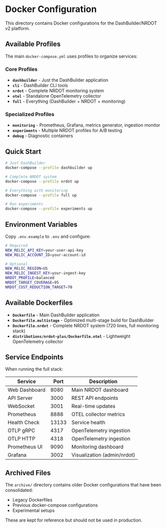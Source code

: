 # Docker Configuration

This directory contains Docker configurations for the DashBuilder/NRDOT v2 platform.

## Available Profiles

The main `docker-compose.yml` uses profiles to organize services:

### Core Profiles
- **`dashbuilder`** - Just the DashBuilder application
- **`cli`** - DashBuilder CLI tools
- **`nrdot`** - Complete NRDOT monitoring system
- **`otel`** - Standalone OpenTelemetry collector
- **`full`** - Everything (DashBuilder + NRDOT + monitoring)

### Specialized Profiles
- **`monitoring`** - Prometheus, Grafana, metrics generator, ingestion monitor
- **`experiments`** - Multiple NRDOT profiles for A/B testing
- **`debug`** - Diagnostic containers

## Quick Start

```bash
# Just DashBuilder
docker-compose --profile dashbuilder up

# Complete NRDOT system
docker-compose --profile nrdot up

# Everything with monitoring
docker-compose --profile full up

# Run experiments
docker-compose --profile experiments up
```

## Environment Variables

Copy `.env.example` to `.env` and configure:

```bash
# Required
NEW_RELIC_API_KEY=your-user-api-key
NEW_RELIC_ACCOUNT_ID=your-account-id

# Optional
NEW_RELIC_REGION=US
NEW_RELIC_INGEST_KEY=your-ingest-key
NRDOT_PROFILE=balanced
NRDOT_TARGET_COVERAGE=95
NRDOT_COST_REDUCTION_TARGET=70
```

## Available Dockerfiles

- **`Dockerfile`** - Main DashBuilder application
- **`Dockerfile.multistage`** - Optimized multi-stage build for DashBuilder
- **`Dockerfile.nrdot`** - Complete NRDOT system (720 lines, full monitoring stack)
- **`distributions/nrdot-plus/Dockerfile.otel`** - Lightweight OpenTelemetry collector

## Service Endpoints

When running the full stack:

| Service | Port | Description |
|---------|------|-------------|
| Web Dashboard | 8080 | Main NRDOT dashboard |
| API Server | 3000 | REST API endpoints |
| WebSocket | 3001 | Real-time updates |
| Prometheus | 8888 | OTEL collector metrics |
| Health Check | 13133 | Service health |
| OTLP gRPC | 4317 | OpenTelemetry ingestion |
| OTLP HTTP | 4318 | OpenTelemetry ingestion |
| Prometheus UI | 9090 | Monitoring dashboard |
| Grafana | 3002 | Visualization (admin/nrdot) |

## Archived Files

The `archive/` directory contains older Docker configurations that have been consolidated:

- Legacy Dockerfiles
- Previous docker-compose configurations
- Experimental setups

These are kept for reference but should not be used in production.